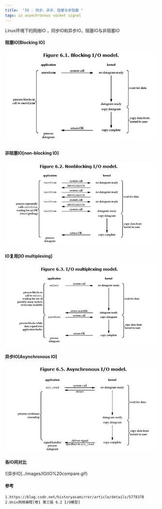 ```yaml
---
title:  "IO - 同步、异步、阻塞与非阻塞 "
tags: io asynchronous socket signal  
---
```


Linux环境下的网络IO ，同步IO和异步IO，阻塞IO与非阻塞IO
<!--more-->
#### 阻塞IO[Blocking IO]
![阻塞IO](../images/IO/blocking%20IO.gif)

#### 非阻塞IO[non-blocking IO]
![非阻塞IO](../images/IO/non-blocking%20IO.gif)


#### IO复用[IO multiplexing]
![IO复用](../images/IO/IOmultiplexing.gif)


#### 异步IO[Asynchronous IO]

![异步IO](../images/IO/asynchronous%20IO.gif)

#### 各IO间对比
![异步IO]../images/IO/IO%20compare.gif)

#### 参考
```
1.https://blog.csdn.net/historyasamirror/article/details/5778378
2.Unix网络编程[卷1 第三版 6.2 I/O模型]
```